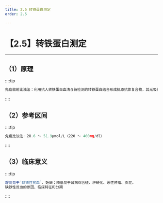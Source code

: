 ```yaml
---
title: 2.5 转铁蛋白测定
order: 2.5

---
```


# 【2.5】转铁蛋白测定  

<kaodian :text="'血液学检验记忆卡'" />

<!-- ###### 第十三章 铁代谢障碍性贫血及其实验诊断

> 临床血液学检验 -->

<beitiX/>

---

## （1）原理

<son :text="'血液学检验记忆卡'" text1="（1）原理" :textOption="[['了解','基础知识','相关专业知识'],['了解','基础知识','相关专业知识'],['了解','基础知识','相关专业知识']]" />

::::tip

```js
免疫散射比浊法：利用抗人转铁蛋白血清与待检测的转铁蛋白结合形成抗原抗体复合物，其光吸收和散射浊度增加，与标准曲线比较，可计算出转铁蛋白含量。目前还有放射免疫法和电泳免疫扩散法。
```

::::

## （2）参考区间

<son :text="'血液学检验记忆卡'" text1="（2）参考区间" :textOption="[['了解','基础知识','相关专业知识'],['了解','基础知识','相关专业知识'],['了解','基础知识','相关专业知识']]" />

::::tip

```js
免疫比浊法：28.6 ～ 51.9μmol/L（220 ～ 400mg/dl）

```

::::

## （3）临床意义

<son :text="'血液学检验记忆卡'" text1="（3）临床意义" :textOption="[['掌握','专业知识','专业实践能力'],['掌握','专业知识','专业实践能力'],['掌握','专业知识','专业实践能力']]" />

::::tip

```js
增高见于`缺铁性贫血`、妊娠；降低见于肾病综合征、肝硬化、恶性肿瘤、炎症。
缺铁性贫血的原因、临床特征和分期
```

::::
